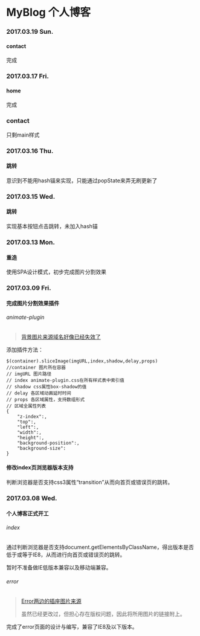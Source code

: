 # MyBlog 个人博客

### 2017.03.19 Sun.

#### contact

完成

### 2017.03.17 Fri.

#### home

完成

### contact

只剩main样式

### 2017.03.16 Thu.

#### 跳转

意识到不能用hash锚来实现，只能通过popState来弄无刷更新了

### 2017.03.15 Wed.

#### 跳转

实现基本按钮点击跳转，未加入hash锚

### 2017.03.13 Mon.

#### 重造

使用SPA设计模式，初步完成图片分割效果

### 2017.03.09 Fri.

#### 完成图片分割效果插件

###### animate-plugin

>[背景图片来源域名好像已经失效了](http://www.5iweb.com)

添加插件方法：

    $(container).sliceImage(imgURL,index,shadow,delay,props)
    //container 图片所在容器
    // imgURL 图片路径
    // index animate-plugin.css在所有样式表中索引值
    // shadow css属性box-shadow的值
    // delay 各区域动画延时时间
    // props 各区域属性，支持数组形式
    // 区域全属性列表
    {
        "z-index":,
        "top":,
        "left":,
        "width":,
        "height":,
        "background-position":,
        "background-size":
    }

#### 修改index页浏览器版本支持

判断浏览器是否支持css3属性“transition”从而向首页或错误页的跳转。

### 2017.03.08 Wed.

#### 个人博客正式开工

###### index

通过判断浏览器是否支持document.getElementsByClassName，得出版本是否低于或等于IE8，从而进行向首页或错误页的跳转。

暂时不准备做IE低版本兼容以及移动端兼容。

###### error

>[Error两边的插座图片来源](http://588ku.com/sucai/3196661.html)
>
>虽然已经更改过，但担心存在版权问题，因此将所用图片的链接附上。

完成了error页面的设计与编写，兼容了IE8及以下版本。